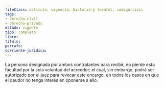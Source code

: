 ```yaml
---
fileClass: articulo, vigencia, historia-y-fuentes, codigo-civil
tags:
- derecho-civil
- derecho-privado
estado: vigente
tipo: completo
libro:
titulo:
parrafo:
corriente-juridica:
---
```

La persona designada por ambos contratantes para recibir, no pierde esta facultad por la sola voluntad del acreedor; el cual, sin embargo, podrá ser autorizado por el juez para revocar este encargo, en todos los casos en que el deudor no tenga interés en oponerse a ello.